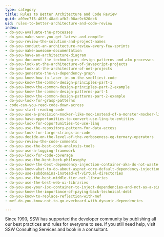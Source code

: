 ```yaml
---
type: category
title: Rules to Better Architecture and Code Review
guid: a09ec7f5-4035-48ad-afb2-08ac9c620dc6
uid: rules-to-better-architecture-and-code-review
index:
- do-you-evaluate-the-processes
- do-you-make-sure-you-get-latest-and-compile
- do-you-review-the-solution-and-project-names
- do-you-conduct-an-architecture-review-every-few-sprints
- do-you-make-awesome-documentation
- do-you-have-an-architecture-diagram
- do-you-document-the-technologies-design-patterns-and-alm-processes
- do-you-look-at-the-architecture-of-javascript-projects
- do-you-look-at-the-architecture-of-net-projects
- do-you-generate-the-vs-dependency-graph
- do-you-know-how-to-laser-in-on-the-smelliest-code
- do-you-know-the-common-design-principles-part-1
- do-you-know-the-common-design-principles-part-2-example
- do-you-know-the-common-design-patterns-part-1
- do-you-know-the-common-design-patterns-part-2-example
- do-you-look-for-grasp-patterns
- code-can-you-read-code-down-across
- do-you-start-reading-code
- do-you-use-a-precision-mocker-like-moq-instead-of-a-monster-mocker-like-microsoft-fakes
- do-you-have-opportunities-to-convert-use-linq-to-entities
- do-you-look-for-opportunities-to-use-linq
- do-you-use-the-repository-pattern-for-data-access
- do-you-look-for-large-strings-in-code
- do-you-decide-on-the-level-of-the-verboseness-eg-ternary-operators
- do-you-review-the-code-comments
- do-you-use-the-best-code-analysis-tools
- do-you-use-a-logging-framework
- do-you-look-for-code-coverage
- do-you-use-the-kent-beck-philosophy
- do-you-know-the-best-dependency-injection-container-aka-do-not-waste-days-evaluating-ioc-containers
- do-you-know-what-to-do-about-aspnet-core-default-dependency-injection
- do-you-use-subdomains-instead-of-virtual-directories
- do-you-use-the-best-middle-tier-net-libraries
- do-you-use-the-best-web-ui-libraries
- do-you-use-your-ioc-container-to-inject-dependencies-and-not-as-a-singleton-container
- do-you-know-the-importance-of-paying-back-technical-debt
- do-you-know-to-replace-reflection-with-mef
- mef-do-you-know-not-to-go-overboard-with-dynamic-dependencies

---
```

Since 1990, SSW has supported the developer community by publishing all our best practices and rules for everyone to see.&#160;If you still need help, visit SSW Consulting Services&#160;and book in a consultant.​


